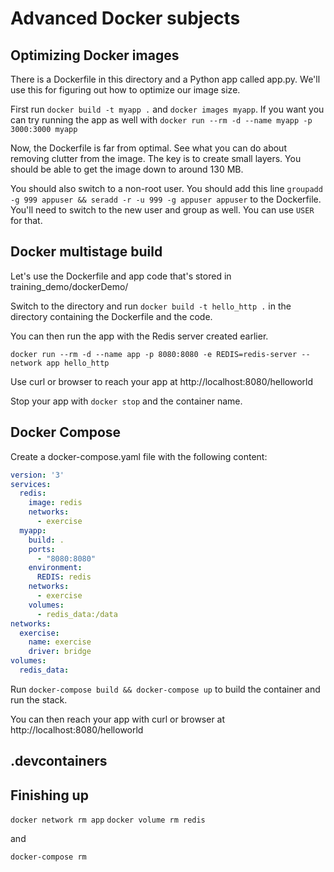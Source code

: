 # Advanced Docker subjects

## Optimizing Docker images

There is a Dockerfile in this directory and a Python app called app.py. We'll use this for figuring out how to optimize our image size.

First run `docker build -t myapp .` and `docker images myapp`. If you want you can try running the app as well with `docker run --rm -d --name myapp -p 3000:3000 myapp`

Now, the Dockerfile is far from optimal. See what you can do about removing clutter from the image. The key is to create small layers. You should be able to get the image down to around 130 MB.

You should also switch to a non-root user. You should add this line `groupadd -g 999 appuser && seradd -r -u 999 -g appuser appuser` to the Dockerfile. You'll need to switch to the new user and group as well. You can use `USER` for that.

## Docker multistage build

Let's use the Dockerfile and app code that's stored in training_demo/dockerDemo/

Switch to the directory and run `docker build -t hello_http .` in the directory containing the Dockerfile and the code.

You can then run the app with the Redis server created earlier.

`docker run --rm -d --name app -p 8080:8080 -e REDIS=redis-server --network app hello_http`

Use curl or browser to reach your app at http://localhost:8080/helloworld

Stop your app with `docker stop` and the container name.

## Docker Compose

Create a docker-compose.yaml file with the following content:

```yaml
version: '3'
services:
  redis:
    image: redis
    networks:
      - exercise
  myapp:
    build: .
    ports:
      - "8080:8080"
    environment:
      REDIS: redis
    networks:
      - exercise
    volumes:
      - redis_data:/data
networks:
  exercise:
    name: exercise
    driver: bridge
volumes:
  redis_data:
```

Run `docker-compose build && docker-compose up` to build the container and run the stack.

You can then reach your app with curl or browser at http://localhost:8080/helloworld

## .devcontainers

## Finishing up

`docker network rm app`
`docker volume rm redis`

and

`docker-compose rm`